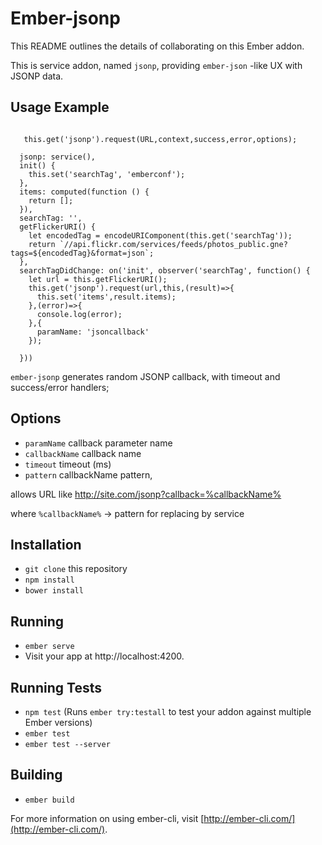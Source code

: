 # Ember-jsonp

This README outlines the details of collaborating on this Ember addon.

This is service addon, named `jsonp`, providing `ember-json` -like UX with JSONP data.

## Usage Example

```

   this.get('jsonp').request(URL,context,success,error,options);

```


```
  jsonp: service(),
  init() {
    this.set('searchTag', 'emberconf');
  },
  items: computed(function () {
    return [];
  }),
  searchTag: '',
  getFlickerURI() {
    let encodedTag = encodeURIComponent(this.get('searchTag'));
    return `//api.flickr.com/services/feeds/photos_public.gne?tags=${encodedTag}&format=json`;
  },
  searchTagDidChange: on('init', observer('searchTag', function() {
    let url = this.getFlickerURI();
    this.get('jsonp').request(url,this,(result)=>{
      this.set('items',result.items);
    },(error)=>{
      console.log(error);
    },{
      paramName: 'jsoncallback'
    });

  }))

```

`ember-jsonp` generates random JSONP callback, with timeout and success/error handlers;


## Options 

* `paramName` callback parameter name
* `callbackName` callback name
* `timeout` timeout (ms)
* `pattern` callbackName pattern,

allows URL like  http://site.com/jsonp?callback=%callbackName%

where `%callbackName%` -> pattern for replacing by service

## Installation

* `git clone` this repository
* `npm install`
* `bower install`

## Running

* `ember serve`
* Visit your app at http://localhost:4200.

## Running Tests

* `npm test` (Runs `ember try:testall` to test your addon against multiple Ember versions)
* `ember test`
* `ember test --server`

## Building

* `ember build`

For more information on using ember-cli, visit [http://ember-cli.com/](http://ember-cli.com/).
